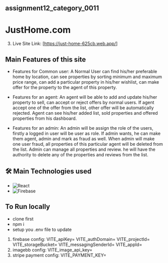 ## assignment12_category_0011

# JustHome.com

3. Live Site Link: [https://just-home-625cb.web.app/]

## Main Features of this site

- Features for Common user: A Normal User can find his/her preferable home by location, can see properties by sorting minimum and maximum price range, can add a particular property in his/her wishlist, can make offer for the property to the agent of this property.

- Features for an agent: An agent will be able to add and update his/her property to sell, can accept or reject offers by normal users. If agent accept one of the offer from the list, other offer will be automatically rejected. Agent can see his/her added list, sold properties and offered properties from his dashboard.

- Features for an admin: An admin will be assign the role of the users, firstly a logged in user will be user as role. If admin wants, he can make them agent, admin and mark as fraud as well. When admin will make one user fraud, all properties of this particular agent will be deleted from the list. Admin can manage all properties and review. he will have the authority to delete any of the properties and reviews from the list.

## 🛠 Main Technologies used

- ![React](https://img.shields.io/badge/-React-61DAFB?style=flat&logo=react&logoColor=white)
- ![Firebase](https://img.shields.io/badge/-Firebase-FFCA28?style=flat&logo=firebase&logoColor=white)

## To Run locally

- clone first
- npm i
- setup you .env file to update

1. firebase config:
   VITE_apiKey=
   VITE_authDomain=
   VITE_projectId=
   VITE_storageBucket=
   VITE_messagingSenderId=
   VITE_appId=
2. imagebb config:
   VITE_image_api_key=
3. stripe payment config:
   VITE_PAYMENT_KEY=
